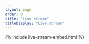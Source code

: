 ```yaml
---
layout: page
order: 0
title: "Live stream"
titleDisplay: "Live stream"
---
```


{% include live-stream-embed.html %}
